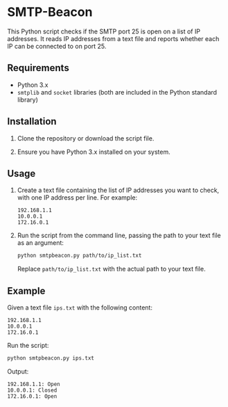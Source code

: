 # SMTP-Beacon

This Python script checks if the SMTP port 25 is open on a list of IP addresses. It reads IP addresses from a text file and reports whether each IP can be connected to on port 25.

## Requirements

- Python 3.x
- `smtplib` and `socket` libraries (both are included in the Python standard library)

## Installation

1. Clone the repository or download the script file.

2. Ensure you have Python 3.x installed on your system.

## Usage

1. Create a text file containing the list of IP addresses you want to check, with one IP address per line. For example:

    ```
    192.168.1.1
    10.0.0.1
    172.16.0.1
    ```

2. Run the script from the command line, passing the path to your text file as an argument:

    ```sh
    python smtpbeacon.py path/to/ip_list.txt
    ```

    Replace `path/to/ip_list.txt` with the actual path to your text file.

## Example

Given a text file `ips.txt` with the following content:

```
192.168.1.1
10.0.0.1
172.16.0.1
```


Run the script:

```sh
python smtpbeacon.py ips.txt
```

Output:

```
192.168.1.1: Open
10.0.0.1: Closed
172.16.0.1: Open
```


